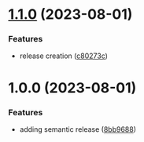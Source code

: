 # [1.1.0](https://github.com/AngelRicardezWGU/python-django-sandbox/compare/v1.0.0...v1.1.0) (2023-08-01)


### Features

* release creation ([c80273c](https://github.com/AngelRicardezWGU/python-django-sandbox/commit/c80273ceae5467c286fb6f287eb5d4f120db64c9))

# 1.0.0 (2023-08-01)


### Features

* adding semantic release ([8bb9688](https://github.com/AngelRicardezWGU/python-django-sandbox/commit/8bb96884a807420743df64ab8c82c97ab37bc9c7))
